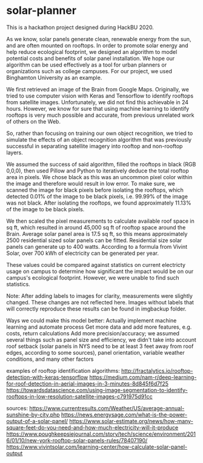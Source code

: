 # solar-planner

This is a hackathon project designed during HackBU 2020.

As we know, solar panels generate clean, renewable energy from the sun, and are often mounted on rooftops.
In order to promote solar energy and help reduce ecological footprint, we designed an algorithm to model potential costs and benefits of solar panel installation.
We hope our algorithm can be used effectively as a tool for urban planners or organizations such as college campuses.
For our project, we used Binghamton University as an example.

We first retrieved an image of the Brain from Google Maps.
Originally, we tried to use computer vision with Keras and Tensorflow to identify rooftops from satellite images.
Unfortunately, we did not find this achievable in 24 hours.
However, we know for sure that using machine learning to identify rooftops is very much possible and accurate, from previous unrelated work of others on the Web.

So, rather than focusing on training our own object recognition, we tried to simulate the effects of an object recognition algorithm that was previously successful in separating satellite imagery into rooftop and non-rooftop layers.

We assumed the success of said algorithm, filled the rooftops in black (RGB 0,0,0), then used Pillow and Python to iteratively deduce the total rooftop area in pixels.
We chose black as this was an uncommon pixel color within the image and therefore would result in low error. 
To make sure, we scanned the image for black pixels before isolating the rooftops, which detected 0.01% of the image to be black pixels, i.e. 99.99% of the image was not black.
After isolating the rooftops, we found approximately 11.13% of the image to be black pixels.

We then scaled the pixel measurements to calculate available roof space in sq ft, which resulted in around 45,000 sq ft of rooftop space around the Brain.
Average solar panel area is 17.5 sq ft, so this means approximately 2500 residential sized solar panels can be fitted.
Residential size solar panels can generate up to 400 watts. According to a formula from Vivint Solar, over 700 kWh of electricity can be generated per year.

These values could be compared against statistics on current electricty usage on campus to determine how significant the impact would be on our campus's ecological footprint.
However, we were unable to find such statistics.

Note: After adding labels to images for clarity, measurements were slightly changed. These changes are not reflected here. Images without labels that will correctly reproduce these results can be found in imgbackup folder.

Ways we could make this model better:
Actually implement machine learning and automate process
Get more data and add more features, e.g. costs, return calculations
Add more precision/accuracy; we assumed several things such as panel size and efficiency,
we didn't take into account roof setback (solar panels in NYS need to be at least 3 feet away from roof edges, according to some sources), panel orientation,
variable weather conditions, and many other factors


examples of rooftop identification algorithms:
http://fractalytics.io/rooftop-detection-with-keras-tensorflow
https://medium.com/nam-r/deep-learning-for-roof-detection-in-aerial-images-in-3-minutes-8d845f6d7f25
https://towardsdatascience.com/using-image-segmentation-to-identify-rooftops-in-low-resolution-satellite-images-c791975d91cc

sources:
https://www.currentresults.com/Weather/US/average-annual-sunshine-by-city.php
https://news.energysage.com/what-is-the-power-output-of-a-solar-panel/
https://www.solar-estimate.org/news/how-many-square-feet-do-you-need-and-how-much-electricity-will-it-produce
https://www.poughkeepsiejournal.com/story/tech/science/environment/2016/01/10/new-york-rooftop-solar-panels-rules/78407190/
https://www.vivintsolar.com/learning-center/how-calculate-solar-panel-output
